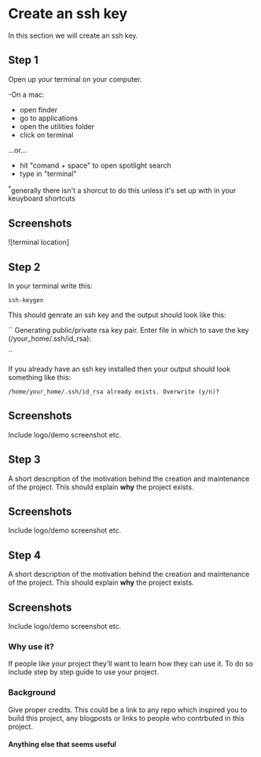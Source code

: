 # Create an ssh key
In this section we will create an ssh key. 

## Step 1
Open up your terminal on your computer.

-On a mac: 
* open finder
* go to applications
* open the utilities folder
* click on terminal

...or...

* hit "comand + space" to open spotlight search
* type in "terminal"

<sup>*</sup>generally there isn't a shorcut to do this unless it's set up with in your keuyboard shortcuts

## Screenshots
![terminal location]

## Step 2
In your terminal write this:

``
ssh-keygen
``

This should genrate an ssh key and the output should look like this:

``
Generating public/private rsa key pair.
Enter file in which to save the key (/your_home/.ssh/id_rsa):

``

If you already have an ssh key installed then your output should look something like this:

``
/home/your_home/.ssh/id_rsa already exists.
Overwrite (y/n)?
``



## Screenshots
Include logo/demo screenshot etc.

## Step 3
A short description of the motivation behind the creation and maintenance of the project. This should explain **why** the project exists.

## Screenshots
Include logo/demo screenshot etc.

## Step 4
A short description of the motivation behind the creation and maintenance of the project. This should explain **why** the project exists.

## Screenshots
Include logo/demo screenshot etc.



### Why use it?
If people like your project they’ll want to learn how they can use it. To do so include step by step guide to use your project.

### Background
Give proper credits. This could be a link to any repo which inspired you to build this project, any blogposts or links to people who contrbuted in this project. 

#### Anything else that seems useful

